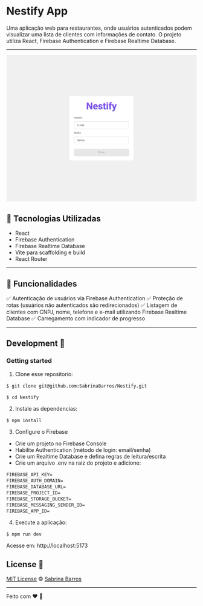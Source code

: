 # Nestify App

Uma aplicação web para restaurantes, onde usuários autenticados podem visualizar uma lista de clientes com informações de contato. O projeto utiliza React, Firebase Authentication e Firebase Realtime Database.

<hr>

![Login.](loginView.png)

## 🚀 Tecnologias Utilizadas

- React
- Firebase Authentication
- Firebase Realtime Database
- Vite para scaffolding e build
- React Router

<hr>

## 📌 Funcionalidades

✅ Autenticação de usuários via Firebase Authentication
✅ Proteção de rotas (usuários não autenticados são redirecionados)
✅ Listagem de clientes com CNPJ, nome, telefone e e-mail utilizando Firebase Realtime Database
✅ Carregamento com indicador de progresso

<hr>


## Development 🔧

### Getting started

1. Clone esse repositorio:

```shell
$ git clone git@github.com:SabrinaBarros/Nestify.git
```

```shell
$ cd Nestify
```

2. Instale as dependencias:

```shell
$ npm install
```

3. Configure o Firebase

- Crie um projeto no Firebase Console
- Habilite Authentication (método de login: email/senha)
- Crie um Realtime Database e defina regras de leitura/escrita
- Crie um arquivo .env na raiz do projeto e adicione:

```
FIREBASE_API_KEY=
FIREBASE_AUTH_DOMAIN=
FIREBASE_DATABASE_URL=
FIREBASE_PROJECT_ID=
FIREBASE_STORAGE_BUCKET=
FIREBASE_MESSAGING_SENDER_ID=
FIREBASE_APP_ID=
```

4. Execute a aplicação:

```shell
$ npm run dev
```
Acesse em: http://localhost:5173

## License 📃

[MIT License](./LICENSE) © [Sabrina Barros](https://github.com/SabrinaBarros)

<hr>

Feito com ❤️ 🚀